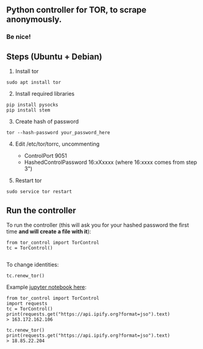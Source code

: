 ## Python controller for TOR, to scrape anonymously.
### Be nice!

## Steps (Ubuntu + Debian)

1. Install tor
```
sudo apt install tor
```
2. Install required libraries
```
pip install pysocks
pip install stem
```

3. Create hash of password
```
tor --hash-password your_password_here
```
4. Edit /etc/tor/torrc, uncommenting 
    * ControlPort 9051
    * HashedControlPassword 16:xXxxxx (where 16:xxxx comes from step 3")

5. Restart tor
```
sudo service tor restart
```

## Run the controller
To run the controller (this will ask you for your hashed password the first time **and will create a file with it**):
```
from tor_control import TorControl
tc = TorControl()
    
```

To change identities:
```
tc.renew_tor()
```

Example [jupyter notebook here](example_tor.ipynb):
```
from tor_control import TorControl
import requests
tc = TorControl()
print(requests.get("https://api.ipify.org?format=jso").text)
> 163.172.162.106

tc.renew_tor()
print(requests.get("https://api.ipify.org?format=jso").text)
> 18.85.22.204
```
